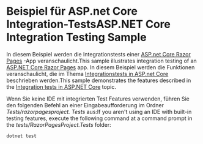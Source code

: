 # <a name="aspnet-core-integration-testing-sample"></a><span data-ttu-id="6ba8a-101">Beispiel für ASP.net Core Integration-Tests</span><span class="sxs-lookup"><span data-stu-id="6ba8a-101">ASP.NET Core Integration Testing Sample</span></span>

<span data-ttu-id="6ba8a-102">In diesem Beispiel werden die Integrationstests einer [ASP.net Core Razor Pages](https://docs.microsoft.com/aspnet/core/mvc/razor-pages) -App veranschaulicht.</span><span class="sxs-lookup"><span data-stu-id="6ba8a-102">This sample illustrates integration testing of an [ASP.NET Core Razor Pages](https://docs.microsoft.com/aspnet/core/mvc/razor-pages) app.</span></span> <span data-ttu-id="6ba8a-103">In diesem Beispiel werden die Funktionen veranschaulicht, die im Thema [Integrationstests in ASP.net Core](https://docs.microsoft.com/aspnet/core/test/integration-tests) beschrieben werden.</span><span class="sxs-lookup"><span data-stu-id="6ba8a-103">This sample demonstrates the features described in the [Integration tests in ASP.NET Core](https://docs.microsoft.com/aspnet/core/test/integration-tests) topic.</span></span>

<span data-ttu-id="6ba8a-104">Wenn Sie keine IDE mit integrierten Test Features verwenden, führen Sie den folgenden Befehl an einer Eingabeaufforderung im Ordner *Tests/razorpagesproject. Tests* aus:</span><span class="sxs-lookup"><span data-stu-id="6ba8a-104">If you aren't using an IDE with built-in testing features, execute the following command at a command prompt in the *tests/RazorPagesProject.Tests* folder:</span></span>

```console
dotnet test
```
